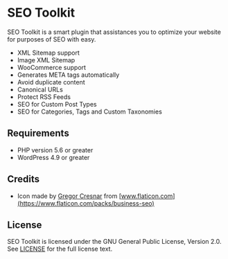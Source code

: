 # SEO Toolkit

SEO Toolkit is a smart plugin that assistances you to optimize your website for
purposes of SEO with easy.

* XML Sitemap support
* Image XML Sitemap
* WooCommerce support
* Generates META tags automatically
* Avoid duplicate content
* Canonical URLs
* Protect RSS Feeds
* SEO for Custom Post Types
* SEO for Categories, Tags and Custom Taxonomies

## Requirements

* PHP version 5.6 or greater
* WordPress 4.9 or greater

## Credits

* Icon made by [Gregor Cresnar](https://www.flaticon.com/authors/gregor-cresnar)
  from [www.flaticon.com](https://www.flaticon.com/packs/business-seo)

## License

SEO Toolkit is licensed under the GNU General Public License, Version 2.0.
See [LICENSE](LICENSE) for the full license text.
